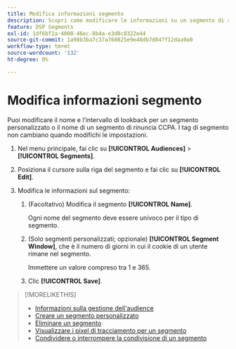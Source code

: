 ```yaml
---
title: Modifica informazioni segmento
description: Scopri come modificare le informazioni su un segmento di rinuncia alla vendita personalizzato o CCPA.
feature: DSP Segments
exl-id: 1df6bf2a-4008-46ec-8b4a-e3d0c8322e44
source-git-commit: 1a98b3ba7c37a768825e9e48db7d847f12daa9a0
workflow-type: tm+mt
source-wordcount: '132'
ht-degree: 0%

---
```


# Modifica informazioni segmento

Puoi modificare il nome e l’intervallo di lookback per un segmento personalizzato o il nome di un segmento di rinuncia CCPA. I tag di segmento non cambiano quando modifichi le impostazioni.

1. Nel menu principale, fai clic su **[!UICONTROL Audiences]** > **[!UICONTROL Segments]**.

1. Posiziona il cursore sulla riga del segmento e fai clic su **[!UICONTROL Edit]**.

1. Modifica le informazioni sul segmento:

   1. (Facoltativo) Modifica il segmento **[!UICONTROL Name]**.

      Ogni nome del segmento deve essere univoco per il tipo di segmento.

   1. (Solo segmenti personalizzati; opzionale) **[!UICONTROL Segment Window]**, che è il numero di giorni in cui il cookie di un utente rimane nel segmento.

      Immettere un valore compreso tra 1 e 365.

   1. Clic **[!UICONTROL Save]**.

>[!MORELIKETHIS]
>
>* [Informazioni sulla gestione dell&#39;audience](audience-about.md)
>* [Creare un segmento personalizzato](custom-segment-create.md)
>* [Eliminare un segmento](segment-delete.md)
>* [Visualizzare i pixel di tracciamento per un segmento](segment-view-pixels.md)
>* [Condividere o interrompere la condivisione di un segmento](segment-share.md)

